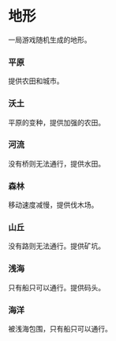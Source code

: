 地形  
=
一局游戏随机生成的地形。  

### 平原  
提供农田和城市。  

### 沃土  
平原的变种，提供加强的农田。  

### 河流  
没有桥则无法通行，提供水田。  

### 森林  
移动速度减慢，提供伐木场。  

### 山丘  
没有路则无法通行。提供矿坑。  

### 浅海  
只有船只可以通行。提供码头。  

### 海洋  
被浅海包围，只有船只可以通行。  

